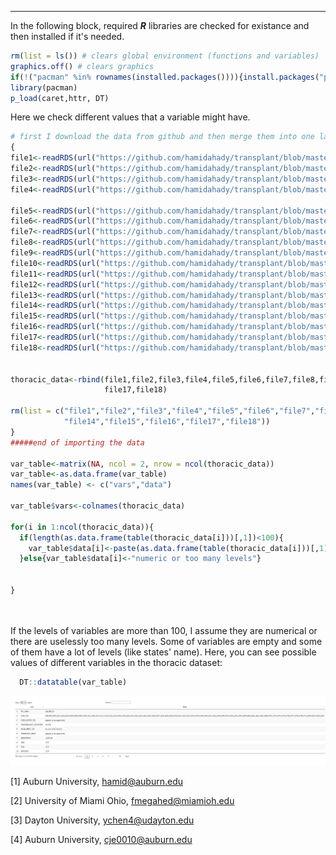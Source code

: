------------------------------------------------------------------------

In the following block, required ***R*** libraries are checked for existance and then installed if it's needed.

``` r
rm(list = ls()) # clears global environment (functions and variables)
graphics.off() # clears graphics
if(!("pacman" %in% rownames(installed.packages()))){install.packages("pacman")}# pacman would be installed if it's not existed
library(pacman) 
p_load(caret,httr, DT)
```

Here we check different values that a variable might have.

``` r
# first I download the data from github and then merge them into one large file named thoracic_data
{
file1<-readRDS(url("https://github.com/hamidahady/transplant/blob/master/data/raw/thoracic_data_1_9000L.rds?raw=true"))
file2<-readRDS(url("https://github.com/hamidahady/transplant/blob/master/data/raw/thoracic_data_9001_18000L.rds?raw=true"))
file3<-readRDS(url("https://github.com/hamidahady/transplant/blob/master/data/raw/thoracic_data_18001_27000L.rds?raw=true"))
file4<-readRDS(url("https://github.com/hamidahady/transplant/blob/master/data/raw/thoracic_data_27001_36000L.rds?raw=true"))

file5<-readRDS(url("https://github.com/hamidahady/transplant/blob/master/data/raw/thoracic_data_36001_45000L.rds?raw=true"))
file6<-readRDS(url("https://github.com/hamidahady/transplant/blob/master/data/raw/thoracic_data_45001_54000L.rds?raw=true"))
file7<-readRDS(url("https://github.com/hamidahady/transplant/blob/master/data/raw/thoracic_data_54001_63000L.rds?raw=true"))
file8<-readRDS(url("https://github.com/hamidahady/transplant/blob/master/data/raw/thoracic_data_63001_72000L.rds?raw=true"))
file9<-readRDS(url("https://github.com/hamidahady/transplant/blob/master/data/raw/thoracic_data_72001_81000L.rds?raw=true"))
file10<-readRDS(url("https://github.com/hamidahady/transplant/blob/master/data/raw/thoracic_data_81001_90000L.rds?raw=true"))
file11<-readRDS(url("https://github.com/hamidahady/transplant/blob/master/data/raw/thoracic_data_90001_99000L.rds?raw=true"))
file12<-readRDS(url("https://github.com/hamidahady/transplant/blob/master/data/raw/thoracic_data_99001_108000L.rds?raw=true"))
file13<-readRDS(url("https://github.com/hamidahady/transplant/blob/master/data/raw/thoracic_data_108001_117000L.rds?raw=true"))
file14<-readRDS(url("https://github.com/hamidahady/transplant/blob/master/data/raw/thoracic_data_117001_126000L.rds?raw=true"))
file15<-readRDS(url("https://github.com/hamidahady/transplant/blob/master/data/raw/thoracic_data_126001_135000L.rds?raw=true"))
file16<-readRDS(url("https://github.com/hamidahady/transplant/blob/master/data/raw/thoracic_data_135001_144000L.rds?raw=true"))
file17<-readRDS(url("https://github.com/hamidahady/transplant/blob/master/data/raw/thoracic_data_144001_153000L.rds?raw=true"))
file18<-readRDS(url("https://github.com/hamidahady/transplant/blob/master/data/raw/thoracic_data_153001_159318L.rds?raw=true"))


thoracic_data<-rbind(file1,file2,file3,file4,file5,file6,file7,file8,file9,file10,file11,file12,file13,file14,file15,file16,
                     file17,file18)

rm(list = c("file1","file2","file3","file4","file5","file6","file7","file8","file9","file10","file11","file12","file13",
            "file14","file15","file16","file17","file18"))
}
#####end of importing the data
  
var_table<-matrix(NA, ncol = 2, nrow = ncol(thoracic_data))
var_table<-as.data.frame(var_table)
names(var_table) <- c("vars","data")

var_table$vars<-colnames(thoracic_data)

for(i in 1:ncol(thoracic_data)){
  if(length(as.data.frame(table(thoracic_data[i]))[,1])<100){
    var_table$data[i]<-paste(as.data.frame(table(thoracic_data[i]))[,1],collapse=",")
  }else{var_table$data[i]<-"numeric or too many levels"}
  
  
}
```

<br /> <br /> If the levels of variables are more than 100, I assume they are numerical or there are uselessly too many levels. Some of variables are empty and some of them have a lot of levels (like states' name). Here, you can see possible values of different variables in the thoracic dataset:

``` r
  DT::datatable(var_table)
```

![](monotonicity_files/figure-markdown_github/unnamed-chunk-3-1.png)

[1] Auburn University, <hamid@auburn.edu>

[2] University of Miami Ohio, <fmegahed@miamioh.edu>

[3] Dayton University, <ychen4@udayton.edu>

[4] Auburn University, <cje0010@auburn.edu>
